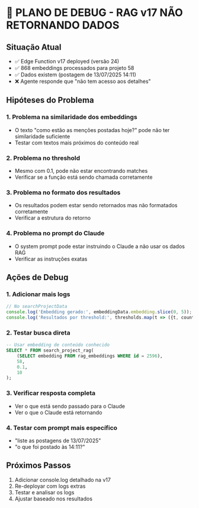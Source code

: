 # 🐛 PLANO DE DEBUG - RAG v17 NÃO RETORNANDO DADOS

## Situação Atual
- ✅ Edge Function v17 deployed (versão 24)
- ✅ 868 embeddings processados para projeto 58
- ✅ Dados existem (postagem de 13/07/2025 14:11)
- ❌ Agente responde que "não tem acesso aos detalhes"

## Hipóteses do Problema

### 1. **Problema na similaridade dos embeddings**
- O texto "como estão as menções postadas hoje?" pode não ter similaridade suficiente
- Testar com textos mais próximos do conteúdo real

### 2. **Problema no threshold**
- Mesmo com 0.1, pode não estar encontrando matches
- Verificar se a função está sendo chamada corretamente

### 3. **Problema no formato dos resultados**
- Os resultados podem estar sendo retornados mas não formatados corretamente
- Verificar a estrutura do retorno

### 4. **Problema no prompt do Claude**
- O system prompt pode estar instruindo o Claude a não usar os dados RAG
- Verificar as instruções exatas

## Ações de Debug

### 1. Adicionar mais logs
```typescript
// No searchProjectData
console.log('Embedding gerado:', embeddingData.embedding.slice(0, 5));
console.log('Resultados por threshold:', thresholds.map(t => ({t, count: results?.length})));
```

### 2. Testar busca direta
```sql
-- Usar embedding de conteúdo conhecido
SELECT * FROM search_project_rag(
    (SELECT embedding FROM rag_embeddings WHERE id = 2596),
    58,
    0.1,
    10
);
```

### 3. Verificar resposta completa
- Ver o que está sendo passado para o Claude
- Ver o que o Claude está retornando

### 4. Testar com prompt mais específico
- "liste as postagens de 13/07/2025"
- "o que foi postado às 14:11?"

## Próximos Passos
1. Adicionar console.log detalhado na v17
2. Re-deployar com logs extras
3. Testar e analisar os logs
4. Ajustar baseado nos resultados